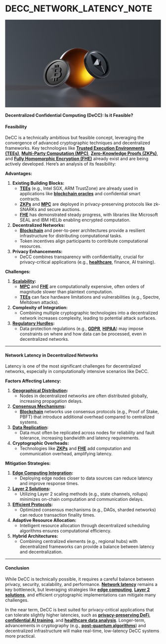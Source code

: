 # DECC\_NETWORK\_LATENCY\_NOTE

![alt text](../../../LITERARY_PRODUCTS/JOES_NOTES/MISC/image-7.png)

**Decentralized Confidential Computing (DeCC): Is it Feasible?**

#### **Feasibility**

DeCC is a technically ambitious but feasible concept, leveraging the convergence of advanced cryptographic techniques and decentralized frameworks. Key technologies like [**Trusted Execution Environments (TEEs)**](trusted_execution_environments.md), [**Multi-Party Computation (MPC)**](multi_party_computation.md), [**Zero-Knowledge Proofs (ZKPs)**](../technology/zero_knowledge_proofs.md), and [**Fully Homomorphic Encryption (FHE)**](../technology/fully_homomorphic_encryption.md) already exist and are being actively developed. Here’s an analysis of its feasibility:

**Advantages:**

1. **Existing Building Blocks:**
   * [**TEEs**](trusted_execution_environments.md) (e.g., Intel SGX, ARM TrustZone) are already used in applications like [**blockchain oracles**](../ai/blockchain_oracles.md) and confidential smart contracts.
   * [**ZKPs**](../technology/zero_knowledge_proofs.md) and [**MPC**](multi_party_computation.md) are deployed in privacy-preserving protocols like zk-SNARKs and secure auctions.
   * [**FHE**](../technology/fully_homomorphic_encryption.md) has demonstrated steady progress, with libraries like Microsoft SEAL and IBM HELib enabling encrypted computation.
2. **Decentralized Networks:**
   * [**Blockchain**](../ai/blockchain.md) and peer-to-peer architectures provide a resilient infrastructure for distributing computational tasks.
   * Token incentives align participants to contribute computational resources.
3. **Privacy Enhancements:**
   * DeCC combines transparency with confidentiality, crucial for privacy-critical applications (e.g., [**healthcare**](healthcare_data_security.md), finance, AI training).

**Challenges:**

1. [**Scalability**](scalability_in_decentralized_networks.md)**:**
   * [**MPC**](multi_party_computation.md) and [**FHE**](../technology/fully_homomorphic_encryption.md) are computationally expensive, often orders of magnitude slower than plaintext computation.
   * [**TEEs**](trusted_execution_environments.md) can face hardware limitations and vulnerabilities (e.g., Spectre, Meltdown attacks).
2. **Complexity of Integration:**
   * Combining multiple cryptographic technologies into a decentralized network increases complexity, leading to potential attack surfaces.
3. [**Regulatory Hurdles**](../governance/regulatory_environments.md)**:**
   * Data protection regulations (e.g., [**GDPR**](https://en.wikipedia.org/wiki/General_Data_Protection_Regulation), [**HIPAA**](https://en.wikipedia.org/wiki/Health_Insurance_Portability_and_Accountability_Act)) may impose constraints on where and how data can be processed, even in decentralized networks.

***

#### **Network Latency in Decentralized Networks**

Latency is one of the most significant challenges for decentralized networks, especially in computationally intensive scenarios like DeCC.

**Factors Affecting Latency:**

1. [**Geographical Distribution**](decentralized_node_distribution.md)**:**
   * Nodes in decentralized networks are often distributed globally, increasing propagation delays.
2. [**Consensus Mechanisms**](consensus_protocols.md)**:**
   * [**Blockchain**](../ai/blockchain.md) networks use consensus protocols (e.g., Proof of Stake, PBFT) that introduce additional overhead compared to centralized systems.
3. [**Data Replication**](../DATA_REPLICATION_IN_BLOCKCHAIN.md)**:**
   * Data must often be replicated across nodes for reliability and fault tolerance, increasing bandwidth and latency requirements.
4. **Cryptographic Overheads:**
   * Technologies like [**ZKPs**](../technology/zero_knowledge_proofs.md) and [**FHE**](../technology/fully_homomorphic_encryption.md) add computation and communication overhead, amplifying latency.

**Mitigation Strategies:**

1. [**Edge Computing Integration**](edge_computing_in_decentralized_systems.md)**:**
   * Deploying edge nodes closer to data sources can reduce latency and improve response times.
2. [**Layer 2 Solutions**](layer_2_scaling_solutions.md)**:**
   * Utilizing Layer 2 scaling methods (e.g., state channels, rollups) minimizes on-chain computation and communication delays.
3. [**Efficient Protocols**](../EFFICIENT_BLOCKCHAIN_PROTOCOLS.md)**:**
   * Optimized consensus mechanisms (e.g., DAGs, sharded networks) can reduce transaction finality times.
4. **Adaptive Resource Allocation:**
   * Intelligent resource allocation through decentralized scheduling algorithms ensures computational efficiency.
5. **Hybrid Architectures:**
   * Combining centralized elements (e.g., regional hubs) with decentralized frameworks can provide a balance between latency and decentralization.

***

#### **Conclusion**

While DeCC is technically possible, it requires a careful balance between privacy, security, scalability, and performance. [**Network latency**](../NETWORK_LATENCY_IN_BLOCKCHAIN.md) remains a key bottleneck, but leveraging strategies like [**edge computing**](edge_computing_in_decentralized_systems.md), [**Layer 2 solutions**](layer_2_scaling_solutions.md), and efficient cryptographic implementations can mitigate many challenges.

In the near term, DeCC is best suited for privacy-critical applications that can tolerate slightly higher latencies, such as [**privacy-preserving DeFi**](../DEFI_AND_PRIVACY.md), [**confidential AI training**](../ai/ai_training_and_confidentiality.md), and [**healthcare data analysis**](healthcare_data_security.md). Longer-term, advancements in cryptography (e.g., [**post-quantum algorithms**](../crypto/post_quantum_cryptography.md)) and decentralized infrastructure will make real-time, low-latency DeCC systems more practical.
